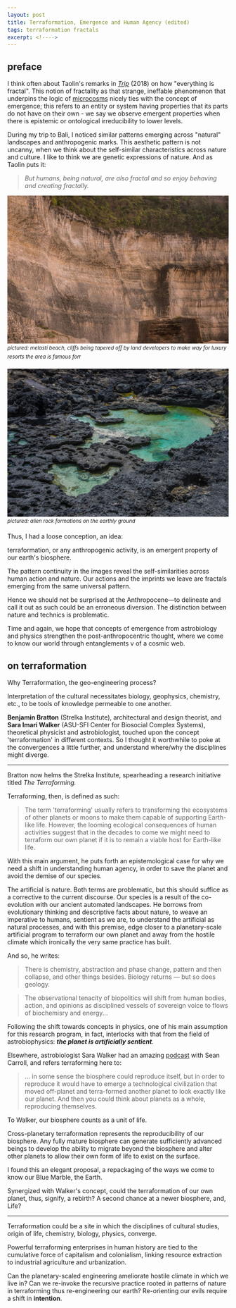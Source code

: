 ```yaml
---
layout: post
title: Terraformation, Emergence and Human Agency (edited)
tags: terraformation fractals
excerpt: <!---->
---
```


## preface

I think often about Taolin's remarks in [*Trip*](https://www.penguinrandomhouse.com/books/547888/trip-by-tao-lin/) (2018) on how "everything is fractal". This notion of fractality as that strange, ineffable phenomenon that underpins the logic of [microcosms](https://en.wikipedia.org/wiki/Macrocosm_and_microcosm) nicely ties with the concept of emergence; this refers to an entity or system having properties that its parts do not have on their own - we say we observe emergent properties when there is epistemic or ontological irreducibility to lower levels.



During my trip to Bali, I noticed similar patterns emerging across "natural" landscapes and anthropogenic marks. This aesthetic pattern is not uncanny, when we think about the self-similar characteristics across nature and culture. I like to think we are genetic expressions of nature. And as Taolin puts it:



> *But humans, being natural, are also fractal and so enjoy behaving and creating fractally.*



![bali-1](\assets\img\bali-1.jpg)
<sup> *pictured: melasti beach, cliffs being tapered off by land developers to make way for luxury resorts the area is famous for*r</sup>

![bali-2](\assets\img\bali-2.jpg)
<sup> *pictured: alien rock formations on the earthly ground* </sup>


Thus, I had a loose conception, an idea: 

terraformation, or any anthropogenic activity, is an emergent property of our earth's biosphere. 



The pattern continuity in the images reveal the self-similarities across human action and nature. Our actions and the imprints we leave are fractals emerging from the same universal pattern.

Hence we should not be surprised at the Anthropocene—to delineate and call it out as such could be an erroneous diversion. The distinction between nature and technics is problematic. 

Time and again, we hope that concepts of emergence from astrobiology and physics strengthen the post-anthropocentric thought, where we come to know our world through entanglements v of a cosmic web. 



## on terraformation

Why Terraformation, the geo-engineering process? 

Interpretation of the cultural necessitates biology, geophysics, chemistry, etc., to be tools of knowledge permeable to one another. 

**Benjamin Bratton** (Strelka Institute), architectural and design theorist, and **Sara Imari Walker** (ASU-SFI Center for Biosocial Complex Systems), theoretical physicist and astrobiologist, touched upon the concept 'terraformation' in different contexts. So I thought it worthwhile to poke at the convergences a little further, and understand where/why the disciplines might diverge. 

---



Bratton now helms the Strelka Institute, spearheading a research initiative titled *The Terraforming.*

Terraforming, then, is defined as such:

> The term 'terraforming' usually refers to transforming the ecosystems of other planets or moons to make them capable of supporting Earth-like life. However, the looming ecological consequences of human activities suggest that in the decades to come we might need to terraform our own planet if it is to remain a viable host for Earth-like life.

With this main argument, he puts forth an epistemological case for why we need a shift in understanding human agency, in order to save the planet and avoid the demise of our species. 

The artificial is nature. Both terms are problematic, but this should suffice as a corrective to the current discourse. Our species is a result of the co-evolution with our ancient automated landscapes. He borrows from evolutionary thinking and descriptive facts about nature, to weave an imperative to humans, sentient as we are, to understand the artificial as natural processes, and with this premise, edge closer to a planetary-scale artificial program to terraform our own planet and away from the hostile climate which ironically the very same practice has built. 

And so, he writes: 

> There is chemistry, abstraction and phase change, pattern and then collapse, and other things besides. Biology returns — but so does geology. 

> The observational tenacity of biopolitics will shift from human bodies, action, and opinions as disciplined vessels of sovereign voice to flows of biochemisry and energy...

Following the shift towards concepts in physics, one of his main assumption for this research program, in fact, interlocks with that from the field of astrobiophysics: ***the planet is artificially sentient***.



Elsewhere, astrobiologist Sara Walker had an amazing [podcast](https://www.preposterousuniverse.com/podcast/2020/01/13/79-sara-imari-walker-on-information-and-the-origin-of-life/) with Sean Carroll, and refers terraforming here to: 

> ... in some sense the biosphere could reproduce itself, but in order to reproduce it would have to emerge a technological civilization that moved off-planet and terra-formed another planet to look exactly like our planet. And then you could think about planets as a whole, reproducing themselves.

To Walker, our biosphere counts as a unit of life. 

Cross-planetary terraformation represents the reproducibility of our biosphere. Any fully mature biosphere can generate sufficiently advanced beings to develop the ability to migrate beyond the biosphere and alter other planets to allow their own form of life to exist on the surface. 

I found this an elegant proposal, a repackaging of the ways we come to know our Blue Marble, the Earth. 

Synergized with Walker's concept, could the terraformation of our own planet, thus, signify, a rebirth? A second chance at a newer biosphere, and, Life? 

---

Terraformation could be a site in which the disciplines of cultural studies, origin of life, chemistry, biology, physics, converge. 

Powerful terraforming enterprises in human history are tied to the cumulative force of capitalism and colonialism, linking resource extraction to industrial agriculture and urbanization. 

Can the planetary-scaled engineering ameliorate hostile climate in which we live in? Can we re-invoke the recursive practice rooted in patterns of nature in terraforming thus re-engineering our earth? Re-orienting our evils require a shift in **intention**. 

